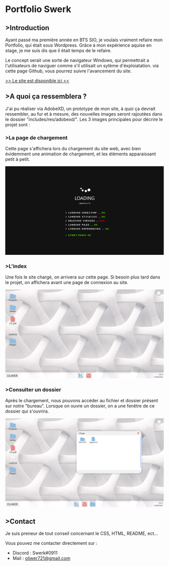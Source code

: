 # Portfolio Swerk

## __>Introduction__

Ayant passé ma première année en BTS SIO, je voulais vraiment refaire mon Portfolio, qui était sous Wordpress. Grâce à mon expérience aquise en stage, je me suis dis que il était temps de le refaire.

Le concept serait une sorte de navigateur Windows, qui permettrait a l'utilisateurs de naviguer comme s'il utilisait un sytème d'éxploiatation. via cette page Github, vous pourrez suivre l'avancement du site.

[ >> Le site est disponible ici <<](https://oliwerportfolio.alwaysdata.net/)

## __>A quoi ça ressemblera ?__

J'ai pu réaliser via AdobeXD, un prototype de mon site, à quoi ça devrait ressembler, au fur et à mesure, des nouvelles images seront rajoutées dans le dossier "includes/res/adobexd/". Les 3 images principales pour décrire le projet sont : 

### __>La page de chargement__ 

Cette page s'affichera lors du chargement du site web, avec bien évidemment une animation de chargement, et les éléments apparaissant petit à petit.

![picture](includes/res/adobexd/loading.png)

### __>L'index__

Une fois le site chargé, on arrivera sur cette page. Si besoin plus tard dans le projet, on affichera avant une page de connexion au site.

![picture](includes/res/adobexd/index.png)

### __>Consulter un dossier__

Après le chargement, nous pouvons accéder au fichier et dossier présent sur notre "bureau". Lorsque on ouvre un dossier, on a une fenêtre de ce dossier qui s'ouvrira.

![picture](includes/res/adobexd/index-window.png)

## __>Contact__

Je suis preneur de tout conseil concernant le CSS, HTML, README, ect... 

Vous pouvez me contacter directement sur : 
 - Discord : Swerk#0911
 - Mail : oliwer721@gmail.com

